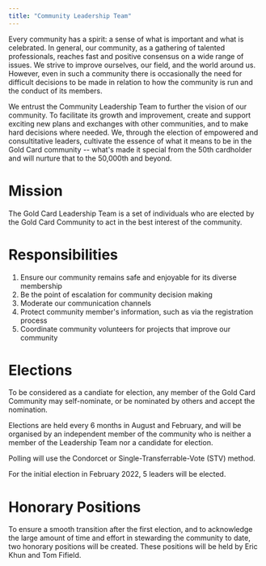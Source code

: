 ```yaml
---
title: "Community Leadership Team"
---
```


Every community has a spirit: a sense of what is important and what is celebrated.
In general, our community, as a gathering of talented professionals,
reaches fast and positive consensus on a wide range of issues.
We strive to improve ourselves, our field, and the world
around us. However, even in such a community there is occasionally the need for
difficult decisions to be made in relation to how the community is run and the 
conduct of its members.

We entrust the Community Leadership Team to further the vision of our community.
To facilitate its growth and improvement, create and support
exciting new plans and exchanges with other communities, and to make hard decisions
where needed. We, through the election of empowered and consultitative leaders,
cultivate the essence of what it means to be in the Gold Card community --
what's made it special from the 50th cardholder and will nurture that to the 50,000th and beyond.

# Mission
The Gold Card Leadership Team is a set of individuals who are
elected by the Gold Card Community to act in the best interest of the community.

# Responsibilities
1. Ensure our community remains safe and enjoyable for its diverse membership
1. Be the point of escalation for community decision making
1. Moderate our communication channels
1. Protect community member's information, such as via the registration process
1. Coordinate community volunteers for projects that improve our community

# Elections
To be considered as a candiate for election, any member of the Gold Card
 Community may self-nominate, or be nominated by others and accept the nomination.

Elections are held every 6 months in August and February, and will be
organised by an independent member of the community who is neither a member of the
Leadership Team nor a candidate for election.

Polling will use the Condorcet or Single-Transferrable-Vote (STV) method.

For the initial election in February 2022, 5 leaders will be elected.

# Honorary Positions
To ensure a smooth transition after the first election, and to acknowledge
the large amount of time and effort in stewarding the community to date, two honorary
positions will be created. These positions will be held by Eric Khun and Tom Fifield.

